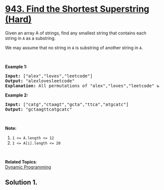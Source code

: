 # [943. Find the Shortest Superstring (Hard)](https://leetcode.com/problems/find-the-shortest-superstring/)

<p>Given an array A of strings, find any&nbsp;smallest string that contains each string in <code>A</code> as a&nbsp;substring.</p>

<p>We may assume that no string in <code>A</code> is substring of another string in <code>A</code>.</p>

<div>&nbsp;</div>

<div>
<p><strong>Example 1:</strong></p>

<pre><strong>Input: </strong><span id="example-input-1-1">["alex","loves","leetcode"]</span>
<strong>Output: </strong><span id="example-output-1">"alexlovesleetcode"</span>
<strong>Explanation: </strong>All permutations of "alex","loves","leetcode" would also be accepted.
</pre>

<div>
<p><strong>Example 2:</strong></p>

<pre><strong>Input: </strong><span id="example-input-2-1">["catg","ctaagt","gcta","ttca","atgcatc"]</span>
<strong>Output: </strong><span id="example-output-2">"gctaagttcatgcatc"</span></pre>

<p>&nbsp;</p>
</div>
</div>

<p><strong>Note:</strong></p>

<ol>
	<li><code>1 &lt;= A.length &lt;= 12</code></li>
	<li><code>1 &lt;= A[i].length &lt;= 20</code></li>
</ol>

<div>
<div>&nbsp;</div>
</div>

**Related Topics**:  
[Dynamic Programming](https://leetcode.com/tag/dynamic-programming/)

## Solution 1.

```cpp

```